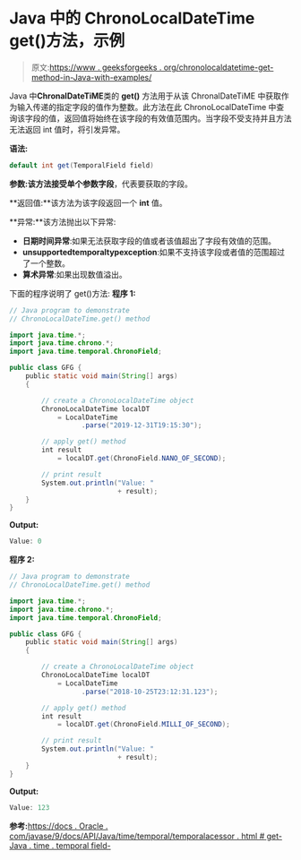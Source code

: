 # Java 中的 ChronoLocalDateTime get()方法，示例

> 原文:[https://www . geeksforgeeks . org/chronolocaldatetime-get-method-in-Java-with-examples/](https://www.geeksforgeeks.org/chronolocaldatetime-get-method-in-java-with-examples/)

Java 中**ChronalDateTiME**类的 **get()** 方法用于从该 ChronalDateTiME 中获取作为输入传递的指定字段的值作为整数。此方法在此 ChronoLocalDateTime 中查询该字段的值，返回值将始终在该字段的有效值范围内。当字段不受支持并且方法无法返回 int 值时，将引发异常。

**语法:**

```java
default int get(TemporalField field)

```

**参数:**该方法接受单个参数**字段**，代表要获取的字段。

**返回值:**该方法为该字段返回一个 **int** 值。

**异常:**该方法抛出以下异常:

*   **日期时间异常**:如果无法获取字段的值或者该值超出了字段有效值的范围。
*   **unsupportedtemporaltypexception**:如果不支持该字段或者值的范围超过了一个整数。
*   **算术异常**:如果出现数值溢出。

下面的程序说明了 get()方法:
**程序 1:**

```java
// Java program to demonstrate
// ChronoLocalDateTime.get() method

import java.time.*;
import java.time.chrono.*;
import java.time.temporal.ChronoField;

public class GFG {
    public static void main(String[] args)
    {

        // create a ChronoLocalDateTime object
        ChronoLocalDateTime localDT
            = LocalDateTime
                  .parse("2019-12-31T19:15:30");

        // apply get() method
        int result
            = localDT.get(ChronoField.NANO_OF_SECOND);

        // print result
        System.out.println("Value: "
                           + result);
    }
}
```

**Output:**

```java
Value: 0

```

**程序 2:**

```java
// Java program to demonstrate
// ChronoLocalDateTime.get() method

import java.time.*;
import java.time.chrono.*;
import java.time.temporal.ChronoField;

public class GFG {
    public static void main(String[] args)
    {

        // create a ChronoLocalDateTime object
        ChronoLocalDateTime localDT
            = LocalDateTime
                  .parse("2018-10-25T23:12:31.123");

        // apply get() method
        int result
            = localDT.get(ChronoField.MILLI_OF_SECOND);

        // print result
        System.out.println("Value: "
                           + result);
    }
}
```

**Output:**

```java
Value: 123

```

**参考:**[https://docs . Oracle . com/javase/9/docs/API/Java/time/temporal/temporalacessor . html # get-Java . time . temporal field-](https://docs.oracle.com/javase/9/docs/api/java/time/temporal/TemporalAccessor.html#get-java.time.temporal.TemporalField-)